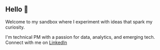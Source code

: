 ## Hello 👋

Welcome to my sandbox where I experiment with ideas that spark my curiosity. 

I'm technical PM with a passion for data, analytics, and emerging tech. Connect with me on [LinkedIn](https://www.linkedin.com/in/khangle3/)


<!--
**shibahmm/shibahmm** is a ✨ _special_ ✨ repository because its `README.md` (this file) appears on your GitHub profile.

Here are some ideas to get you started:

- 🔭 I’m currently working on ...
- 🌱 I’m currently learning ...
- 👯 I’m looking to collaborate on ...
- 🤔 I’m looking for help with ...
- 💬 Ask me about ...
- 📫 How to reach me: ...
- 😄 Pronouns: ...
- ⚡ Fun fact: ...
-->
